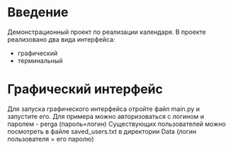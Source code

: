 # Введение
Демонстрационный проект по реализации календаря.
В проекте реализовано два вида интерфейса:
- графический
- терминальный
# Графический интерфейс
Для запуска графического интерфейса отройте файл main.py и запустите его.
Для примера можно авторизоваться с логином и паролем - perga (пароль=логин)
Существующих пользователей можно посмотреть в файле saved_users.txt в директории Data (логин пользователя = его паролю)
